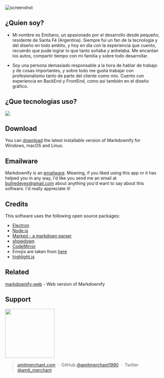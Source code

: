 ![screenshot](https://res.cloudinary.com/dn7fidyht/image/upload/v1705427513/ehao5k8umujdoq7lv1zl.jpg)

## ¿Quien soy?

* Mi nombre es Emiliano, un apasionado por el desarrollo desde pequeño, residente de Santa Fé (Argentina). Siempre fuí un fan de la tecnología y del diseño en todo ambito, y hoy en dia con la experiencia que cuento, recuerdo que pude lograr lo que tanto soñaba y anhelaba. Me encantan los autos, compartir tiempo con mi familia y sobre todo desarrollar.

* Soy una persona demasiado responsable a la hora de hablar de trabajo y de cosas importantes, y sobre todo me gusta trabajar con profesionalismo tanto de parte del cliente como mio. Cuento con experiencia en BackEnd y FrontEnd, como asi también en el diseño gráfico.

## ¿Que tecnologias uso?

<img src="https://img.shields.io/static/v1?&message=NEXTJS&color=f8efd4&style=for-the-badge&logo=NextJS">

## Download

You can [download](https://github.com/amitmerchant1990/electron-markdownify/releases/tag/v1.2.0) the latest installable version of Markdownify for Windows, macOS and Linux.

## Emailware

Markdownify is an [emailware](https://en.wiktionary.org/wiki/emailware). Meaning, if you liked using this app or it has helped you in any way, I'd like you send me an email at <bullredeyes@gmail.com> about anything you'd want to say about this software. I'd really appreciate it!

## Credits

This software uses the following open source packages:

- [Electron](http://electron.atom.io/)
- [Node.js](https://nodejs.org/)
- [Marked - a markdown parser](https://github.com/chjj/marked)
- [showdown](http://showdownjs.github.io/showdown/)
- [CodeMirror](http://codemirror.net/)
- Emojis are taken from [here](https://github.com/arvida/emoji-cheat-sheet.com)
- [highlight.js](https://highlightjs.org/)

## Related

[markdownify-web](https://github.com/amitmerchant1990/markdownify-web) - Web version of Markdownify

## Support

<a href="https://www.patreon.com/amitmerchant">
	<img src="https://c5.patreon.com/external/logo/become_a_patron_button@2x.png" width="160">
</a>

> [amitmerchant.com](https://www.amitmerchant.com) &nbsp;&middot;&nbsp;
> GitHub [@amitmerchant1990](https://github.com/amitmerchant1990) &nbsp;&middot;&nbsp;
> Twitter [@amit_merchant](https://twitter.com/amit_merchant)


